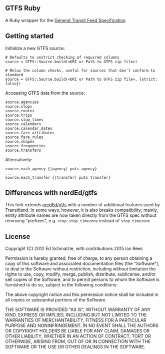 ## GTFS Ruby

A Ruby wrapper for the [General Transit Feed Specification](https://developers.google.com/transit/gtfs/)

## Getting started

Initialize a new GTFS source:

    # Defaults to unstrict checking of required columns
    source = GTFS::Source.build(<URI or Path to GTFS zip file>)

    # Relax the column checks, useful for sources that don't conform to standard
    source = GTFS::Source.build(<URI or Path to GTFS zip file>, {strict: false})

Accessing GTFS data from the source:

    source.agencies
    source.stops
    source.routes
    source.trips
    source.stop_times
    source.calendars
    source.calendar_dates     
    source.fare_attributes    
    source.fare_rules         
    source.shapes
    source.frequencies        
    source.transfers          

Alternatively:

    source.each_agency {|agency| puts agency}
    ...
    source.each_transfer {|transfer| puts transfer}

## Differences with nerdEd/gtfs

This fork extends [nerdEd/gtfs](https://github.com/nerdEd/gtfs) with a number
of additional features used by Transitland. In some ways, however, it is also
breaks compatibility; mainly, entity attribute names are now taken
directly from the GTFS spec without removing "prefixes", e.g. `stop.stop_timezone`
instead of `stop.timezone`

## License

Copyright (C) 2012 Ed Schmalzle, with contributions 2015 Ian Rees

Permission is hereby granted, free of charge, to any person obtaining a
copy of this software and associated documentation files (the "Software"), to
deal in the Software without restriction, including without limitation the
rights to use, copy, modify, merge, publish, distribute, sublicense, and/or sell
copies of the Software, and to permit persons to whom the Software is furnished
to do so, subject to the following conditions:

The above copyright notice and this permission notice shall be included in
all copies or substantial portions of the Software.

THE SOFTWARE IS PROVIDED "AS IS", WITHOUT WARRANTY OF ANY KIND, EXPRESS OR
IMPLIED, INCLUDING BUT NOT LIMITED TO THE WARRANTIES OF MERCHANTABILITY, FITNESS
FOR A PARTICULAR PURPOSE AND NONINFRINGEMENT. IN NO EVENT SHALL THE AUTHORS OR
COPYRIGHT HOLDERS BE LIABLE FOR ANY CLAIM, DAMAGES OR OTHER LIABILITY, WHETHER
IN AN ACTION OF CONTRACT, TORT OR OTHERWISE, ARISING FROM, OUT OF OR IN
CONNECTION WITH THE SOFTWARE OR THE USE OR OTHER DEALINGS IN THE SOFTWARE.
